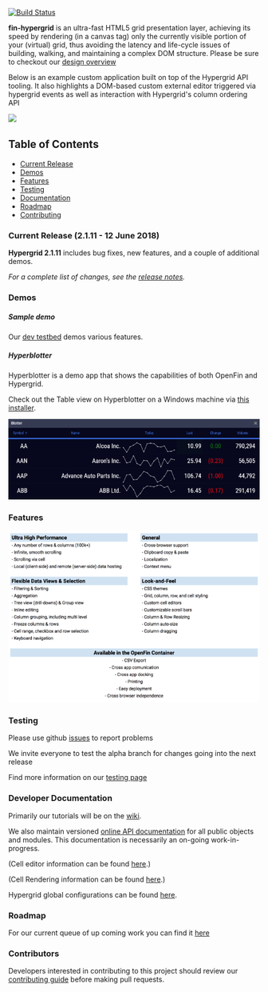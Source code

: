 [![Build Status](https://travis-ci.org/openfin/fin-hypergrid.svg?branch=develop)](https://travis-ci.org/openfin/fin-hypergrid)

**fin-hypergrid** is an ultra-fast HTML5 grid presentation layer, achieving its speed by rendering (in a canvas tag) only the currently visible portion of your (virtual) grid, thus avoiding the latency and life-cycle issues of building, walking, and maintaining a complex DOM structure. Please be sure to checkout our [design overview](OVERVIEW.md)

Below is an example custom application built on top of the Hypergrid API tooling.
It also highlights a DOM-based custom external editor triggered via hypergrid events as well as interaction with Hypergrid's column ordering API

<img src="images/README/gridshot04.gif">

## Table of Contents
* [Current Release](#current-release-2111---12-june-2018)
* [Demos](#demos)
* [Features](#features)
* [Testing](#testing)
* [Documentation](#developer-documentation)
* [Roadmap](#roadmap)
* [Contributing](#contributors)

### Current Release (2.1.11 - 12 June 2018)

**Hypergrid 2.1.11** includes bug fixes, new features, and a couple of additional demos.

_For a complete list of changes, see the [release notes](https://github.com/fin-hypergrid/core/releases)._

### Demos

##### Sample demo

Our [dev testbed](https://fin-hypergrid.github.io/core) demos various features.

##### Hyperblotter

Hyperblotter is a demo app that shows the capabilities of both OpenFin and Hypergrid.

Check out the Table view on Hyperblotter on a Windows machine via [this installer](https://dl.openfin.co/services/download?fileName=Hyperblotter&config=http://cdn.openfin.co/demos/hyperblotter/app.json).

![](images/README/Hyperblotter%20Tabled%20Reduced%20Rows.png)

### Features

![](images/README/Hypergrid%20Features.png)

### Testing

Please use github [issues](https://github.com/fin-hypergrid/core/issues) to report problems

We invite everyone to test the alpha branch for changes going into the next release

Find more information on our [testing page](TESTING.md)

### Developer Documentation

Primarily our tutorials will be on the [wiki](https://github.com/fin-hypergrid/core/wiki).

We also maintain versioned [online API documentation](https://fin-hypergrid.github.io/core/2.1.11/doc/Hypergrid.html) for all public objects and modules. This documentation is necessarily an on-going work-in-progress.

(Cell editor information can be found [here](https://github.com/fin-hypergrid/core/wiki/Cell-Editors).)

(Cell Rendering information can be found [here](https://github.com/fin-hypergrid/core/wiki/Cell-Renderers).)

Hypergrid global configurations can be found [here](https://fin-hypergrid.github.io/core/2.1.11/doc/module-defaults.html).

### Roadmap

For our current queue of up coming work you can find it [here](ROADMAP.md)

### Contributors

Developers interested in contributing to this project should review our [contributing guide](CONTRIBUTING.md) before making pull requests.
